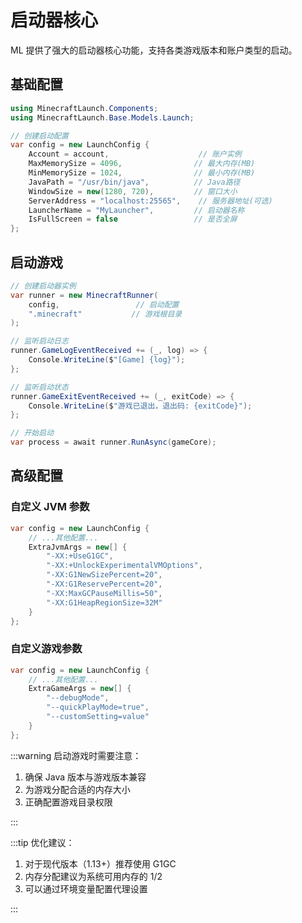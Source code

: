 # 启动器核心

ML 提供了强大的启动器核心功能，支持各类游戏版本和账户类型的启动。

## 基础配置

```csharp
using MinecraftLaunch.Components;
using MinecraftLaunch.Base.Models.Launch;

// 创建启动配置
var config = new LaunchConfig {
    Account = account,                    // 账户实例
    MaxMemorySize = 4096,                // 最大内存(MB)
    MinMemorySize = 1024,                // 最小内存(MB)
    JavaPath = "/usr/bin/java",          // Java路径
    WindowSize = new(1280, 720),         // 窗口大小
    ServerAddress = "localhost:25565",    // 服务器地址(可选)
    LauncherName = "MyLauncher",         // 启动器名称
    IsFullScreen = false                 // 是否全屏
};
```

## 启动游戏

```csharp
// 创建启动器实例
var runner = new MinecraftRunner(
    config,                 // 启动配置
    ".minecraft"           // 游戏根目录
);

// 监听启动日志
runner.GameLogEventReceived += (_, log) => {
    Console.WriteLine($"[Game] {log}");
};

// 监听启动状态
runner.GameExitEventReceived += (_, exitCode) => {
    Console.WriteLine($"游戏已退出，退出码: {exitCode}");
};

// 开始启动
var process = await runner.RunAsync(gameCore);
```

## 高级配置

### 自定义 JVM 参数

```csharp
var config = new LaunchConfig {
    // ...其他配置...
    ExtraJvmArgs = new[] {
        "-XX:+UseG1GC",
        "-XX:+UnlockExperimentalVMOptions",
        "-XX:G1NewSizePercent=20",
        "-XX:G1ReservePercent=20",
        "-XX:MaxGCPauseMillis=50",
        "-XX:G1HeapRegionSize=32M"
    }
};
```

### 自定义游戏参数

```csharp
var config = new LaunchConfig {
    // ...其他配置...
    ExtraGameArgs = new[] {
        "--debugMode",
        "--quickPlayMode=true",
        "--customSetting=value"
    }
};
```

:::warning
启动游戏时需要注意：

1. 确保 Java 版本与游戏版本兼容
2. 为游戏分配合适的内存大小
3. 正确配置游戏目录权限

:::

:::tip
优化建议：

1. 对于现代版本（1.13+）推荐使用 G1GC
2. 内存分配建议为系统可用内存的 1/2
3. 可以通过环境变量配置代理设置

:::
